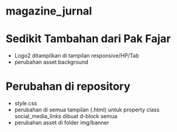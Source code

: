 # magazine_jurnal

# Sedikit Tambahan dari Pak Fajar

- Logo2 ditampilkan di tampilan responsive/HP/Tab
- perubahan asset background

# Perubahan di repository

- style.css
- perubahan di semua tampilan (.html) untuk property class social_media_links dibuat d-block semua
- perubahan asset di folder img/banner
